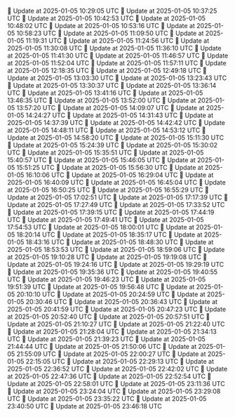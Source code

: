 🔄 Update at 2025-01-05 10:29:05 UTC
🔄 Update at 2025-01-05 10:37:25 UTC
🔄 Update at 2025-01-05 10:42:53 UTC
🔄 Update at 2025-01-05 10:48:02 UTC
🔄 Update at 2025-01-05 10:53:16 UTC
🔄 Update at 2025-01-05 10:58:23 UTC
🔄 Update at 2025-01-05 11:09:50 UTC
🔄 Update at 2025-01-05 11:19:31 UTC
🔄 Update at 2025-01-05 11:24:56 UTC
🔄 Update at 2025-01-05 11:30:08 UTC
🔄 Update at 2025-01-05 11:36:10 UTC
🔄 Update at 2025-01-05 11:41:30 UTC
🔄 Update at 2025-01-05 11:46:57 UTC
🔄 Update at 2025-01-05 11:52:04 UTC
🔄 Update at 2025-01-05 11:57:11 UTC
🔄 Update at 2025-01-05 12:18:35 UTC
🔄 Update at 2025-01-05 12:49:18 UTC
🔄 Update at 2025-01-05 13:03:30 UTC
🔄 Update at 2025-01-05 13:23:43 UTC
🔄 Update at 2025-01-05 13:30:37 UTC
🔄 Update at 2025-01-05 13:36:14 UTC
🔄 Update at 2025-01-05 13:41:16 UTC
🔄 Update at 2025-01-05 13:46:35 UTC
🔄 Update at 2025-01-05 13:52:00 UTC
🔄 Update at 2025-01-05 13:57:20 UTC
🔄 Update at 2025-01-05 14:09:07 UTC
🔄 Update at 2025-01-05 14:24:27 UTC
🔄 Update at 2025-01-05 14:31:43 UTC
🔄 Update at 2025-01-05 14:37:39 UTC
🔄 Update at 2025-01-05 14:42:42 UTC
🔄 Update at 2025-01-05 14:48:11 UTC
🔄 Update at 2025-01-05 14:53:12 UTC
🔄 Update at 2025-01-05 14:58:20 UTC
🔄 Update at 2025-01-05 15:11:30 UTC
🔄 Update at 2025-01-05 15:24:39 UTC
🔄 Update at 2025-01-05 15:30:02 UTC
🔄 Update at 2025-01-05 15:35:51 UTC
🔄 Update at 2025-01-05 15:40:57 UTC
🔄 Update at 2025-01-05 15:46:05 UTC
🔄 Update at 2025-01-05 15:51:25 UTC
🔄 Update at 2025-01-05 15:56:30 UTC
🔄 Update at 2025-01-05 16:10:06 UTC
🔄 Update at 2025-01-05 16:29:04 UTC
🔄 Update at 2025-01-05 16:40:09 UTC
🔄 Update at 2025-01-05 16:45:04 UTC
🔄 Update at 2025-01-05 16:50:25 UTC
🔄 Update at 2025-01-05 16:55:29 UTC
🔄 Update at 2025-01-05 17:02:51 UTC
🔄 Update at 2025-01-05 17:17:39 UTC
🔄 Update at 2025-01-05 17:27:49 UTC
🔄 Update at 2025-01-05 17:33:52 UTC
🔄 Update at 2025-01-05 17:39:15 UTC
🔄 Update at 2025-01-05 17:44:19 UTC
🔄 Update at 2025-01-05 17:49:41 UTC
🔄 Update at 2025-01-05 17:54:53 UTC
🔄 Update at 2025-01-05 18:00:01 UTC
🔄 Update at 2025-01-05 18:20:14 UTC
🔄 Update at 2025-01-05 18:35:17 UTC
🔄 Update at 2025-01-05 18:43:16 UTC
🔄 Update at 2025-01-05 18:48:30 UTC
🔄 Update at 2025-01-05 18:53:53 UTC
🔄 Update at 2025-01-05 18:59:06 UTC
🔄 Update at 2025-01-05 19:10:28 UTC
🔄 Update at 2025-01-05 19:19:08 UTC
🔄 Update at 2025-01-05 19:24:16 UTC
🔄 Update at 2025-01-05 19:29:19 UTC
🔄 Update at 2025-01-05 19:35:36 UTC
🔄 Update at 2025-01-05 19:40:55 UTC
🔄 Update at 2025-01-05 19:46:23 UTC
🔄 Update at 2025-01-05 19:51:39 UTC
🔄 Update at 2025-01-05 19:56:48 UTC
🔄 Update at 2025-01-05 20:10:10 UTC
🔄 Update at 2025-01-05 20:24:59 UTC
🔄 Update at 2025-01-05 20:30:46 UTC
🔄 Update at 2025-01-05 20:36:43 UTC
🔄 Update at 2025-01-05 20:41:59 UTC
🔄 Update at 2025-01-05 20:47:23 UTC
🔄 Update at 2025-01-05 20:52:40 UTC
🔄 Update at 2025-01-05 20:57:51 UTC
🔄 Update at 2025-01-05 21:10:27 UTC
🔄 Update at 2025-01-05 21:22:40 UTC
🔄 Update at 2025-01-05 21:28:04 UTC
🔄 Update at 2025-01-05 21:34:13 UTC
🔄 Update at 2025-01-05 21:39:23 UTC
🔄 Update at 2025-01-05 21:44:44 UTC
🔄 Update at 2025-01-05 21:50:06 UTC
🔄 Update at 2025-01-05 21:55:09 UTC
🔄 Update at 2025-01-05 22:00:27 UTC
🔄 Update at 2025-01-05 22:15:05 UTC
🔄 Update at 2025-01-05 22:29:13 UTC
🔄 Update at 2025-01-05 22:36:52 UTC
🔄 Update at 2025-01-05 22:42:02 UTC
🔄 Update at 2025-01-05 22:47:36 UTC
🔄 Update at 2025-01-05 22:52:54 UTC
🔄 Update at 2025-01-05 22:58:01 UTC
🔄 Update at 2025-01-05 23:11:36 UTC
🔄 Update at 2025-01-05 23:24:04 UTC
🔄 Update at 2025-01-05 23:29:08 UTC
🔄 Update at 2025-01-05 23:35:22 UTC
🔄 Update at 2025-01-05 23:40:50 UTC
🔄 Update at 2025-01-05 23:46:18 UTC
